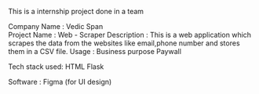 This is a internship project done in a team

Company Name : Vedic Span <br>
Project Name : Web - Scraper
Description : This is a web application which scrapes the data from the websites like email,phone number and stores them in a CSV file.
Usage :
Business purpose
Paywall 

Tech stack used:
HTML
Flask

Software : Figma (for UI design)
